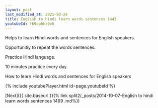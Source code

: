 ```yaml
---
layout: post
last_modified_at: 2021-03-29
title: English to hindi learn words sentences 1443 
youtubeId: fb9ophkz0vU
---
```

 
 
Helps to learn Hindi words and sentences for English speakers.

Opportunitiy to repeat the words sentences. 

Practice Hindi language. 
 
10 minutes practice every day. 
 
How to learn Hindi words and sentences for English speakers 
 
{% include youtubePlayer.html id=page.youtubeId %}
 
 
[Next]({{ site.baseurl }}{% link  split2/_posts/2014-10-07-English to hindi learn words sentences 1499 .md%})
 

